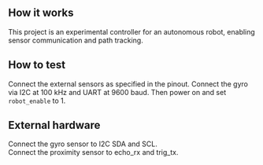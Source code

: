 
## How it works

This project is an experimental controller for an autonomous robot, enabling sensor communication and path tracking.

## How to test

Connect the external sensors as specified in the pinout. Connect the gyro via I2C at 100 kHz and UART at 9600 baud. Then power on and set `robot_enable` to 1.

## External hardware

Connect the gyro sensor to I2C SDA and SCL.  
Connect the proximity sensor to echo_rx and trig_tx.
